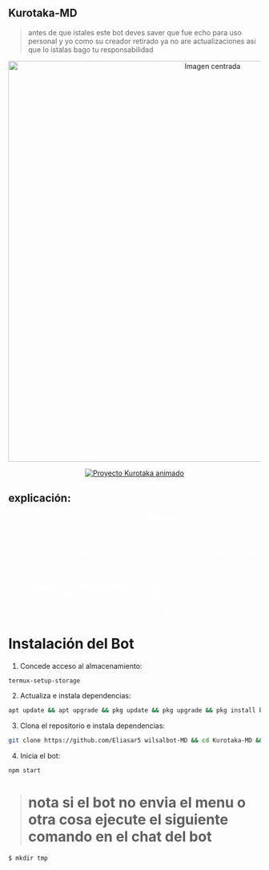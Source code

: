 ## Kurotaka-MD

> antes de que istales este bot deves saver que fue echo para uso personal y yo como su creador retirado
> ya no are actualizaciones asi que lo istalas bago tu responsabilidad

<p align="center">
  <img src="https://cdn.russellxz.click/dbf62b65.jpeg" alt="Imagen centrada" width="800">
</p>




<p align="center">
  <a href="https://github.com/Eliasar54">
    <img src="https://readme-typing-svg.herokuapp.com?font=Fira+Code&weight=700&size=28&duration=4000&pause=500&color=F7A8B8&center=true&vCenter=true&multiline=true&lines=Proyecto+Kurotaka" alt="Proyecto Kurotaka animado" />
  </a>
</p>


## explicación: 


<p align="center" style="color:white;">
  Este es un proyecto desarrollado por <strong>EliasarYT</strong>. En este código se encuentran principalmente funciones de herramientas que <strong>no</strong> son de tipo RPG como en otros bots.<br><br>
  Este bot fue desarrollado con fines de testing, y aunque contiene funciones maliciosas, estas están desactualizadas. Un ejemplo es el comando <code>Forcekill</code>, que anteriormente servía para buguear el WhatsApp de alguien.<br><br>
  Yo, <strong>EliasarYT</strong>, <u>no ofrezco soporte</u> ni actualizaciones para este bot. Son libres de usar estos códigos como deseen.<br><br>
  Una vez aclarado este punto, prosigue la instalación:
</p>



# Instalación del Bot

1. Concede acceso al almacenamiento:

```bash
termux-setup-storage
```

2. Actualiza e instala dependencias:

```bash
apt update && apt upgrade && pkg update && pkg upgrade && pkg install bash libwebp git nodejs ffmpeg wget imagemagick yarn -y
```

3. Clona el repositorio e instala dependencias:

```bash
git clone https://github.com/Eliasar5 wilsalbot-MD && cd Kurotaka-MD && npm install
```

4. Inicia el bot:

```bash
npm start
```

> # nota si el bot no envia el menu o otra cosa ejecute el siguiente comando en el chat del bot
>
```bash
$ mkdir tmp
```

